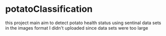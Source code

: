 # potatoClassification
this project main aim to detect potato health status using sentinal data sets in the images format
I didn't  uploaded since data sets were too large
